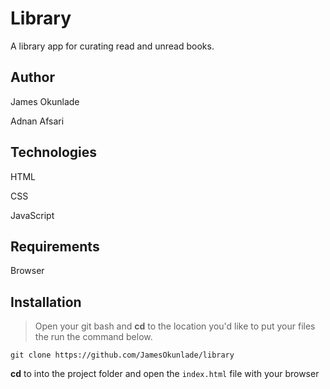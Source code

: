 # Library
A library app for curating read and unread books.

## Author
James Okunlade

Adnan Afsari

## Technologies
HTML

CSS

JavaScript

## Requirements

Browser

## Installation
> Open your git bash and **cd** to the location you'd like to put your files the run the command below.

`git clone https://github.com/JamesOkunlade/library`

**cd** to into the project folder and open the `index.html` file with your browser
